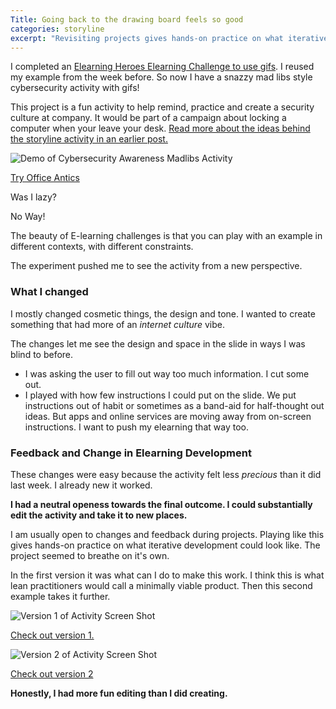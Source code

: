 ```yaml
---
Title: Going back to the drawing board feels so good
categories: storyline
excerpt: "Revisiting projects gives hands-on practice on what iterative development could look like. The project seemed to breathe on it's own."
---
```


I completed an [Elearning Heroes Elearning Challenge to use gifs](https://community.articulate.com/articles/using-animated-gifs-in-elearning). I reused my example from the week before. So now I have a snazzy mad libs style cybersecurity activity with gifs!

This project is a fun activity to help remind, practice and create a security culture at company. It would be part of a campaign about locking a computer when your leave your desk. [Read more about the ideas behind the storyline activity in an earlier post.](https://jessicagrosman.github.io/blog/storyline/challenge-passwords/)

![Demo of Cybersecurity Awareness Madlibs Activity](/blog/assets/gifs/officeantics.gif)

[Try Office Antics](http://jessicagrosman.ca/lock-your-pc/story_html5.html)


Was I lazy?

No Way!

The beauty of E-learning challenges is that you can play with an example in different contexts, with different constraints. 

The experiment pushed me to see the activity from a new perspective.

### What I changed

I mostly changed cosmetic things, the design and tone. I wanted to create something that had more of an *internet culture* vibe. 

The changes let me see the design and space in the slide in ways I was blind to before.

- I was asking the user to fill out way too much information. I cut some out.
- I played with how few instructions I could put on the slide. We put instructions out of habit or sometimes as a band-aid for half-thought out ideas. But apps and online services are moving away from on-screen instructions. I want to push my elearning that way too.

### Feedback and Change in Elearning Development

These changes were easy because the activity felt less *precious* than it did last week. I already new it worked.

**I had a neutral openess towards the final outcome. I could substantially edit the activity and take it to new places.**

I am usually open to changes and feedback during projects. Playing like this gives hands-on practice on what iterative development could look like. The project seemed to breathe on it's own.

In the first version it was what can I do to make this work. I think this is what lean practitioners would call a minimally viable product. Then this second example takes it further.


![Version 1 of Activity Screen Shot](/blog/assets/images/officeantics1.png)

[Check out version 1.](http://jessicagrosman.ca/lock/story_html5.html)

![Version 2 of Activity Screen Shot](/blog/assets/images/officeantics2.png)

[Check out version 2](http://jessicagrosman.ca/lock-your-pc/story_html5.html)


**Honestly, I had more fun editing than I did creating.**

